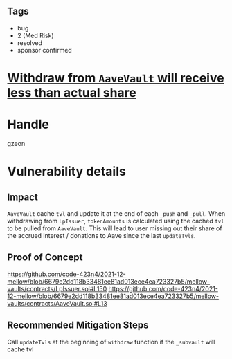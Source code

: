 ## Tags

- bug
- 2 (Med Risk)
- resolved
- sponsor confirmed

# [Withdraw from `AaveVault` will receive less than actual share](https://github.com/code-423n4/2021-12-mellow-findings/issues/82) 

# Handle

gzeon


# Vulnerability details

## Impact
`AaveVault` cache `tvl` and update it at the end of each `_push` and `_pull`. When withdrawing from `LpIssuer`,  `tokenAmounts` is calculated using the cached `tvl` to be pulled from `AaveVault`. This will lead to user missing out their share of the accrued interest / donations to Aave since the last `updateTvls`.

## Proof of Concept
https://github.com/code-423n4/2021-12-mellow/blob/6679e2dd118b33481ee81ad013ece4ea723327b5/mellow-vaults/contracts/LpIssuer.sol#L150
https://github.com/code-423n4/2021-12-mellow/blob/6679e2dd118b33481ee81ad013ece4ea723327b5/mellow-vaults/contracts/AaveVault.sol#L13

## Recommended Mitigation Steps
Call `updateTvls` at the beginning of `withdraw` function if the `_subvault` will cache tvl

